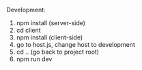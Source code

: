 Development:

1. npm install (server-side)
2. cd client
3. npm install (client-side)
4. go to host.js, change host to development
5. cd .. (go back to project root)
6. npm run dev
